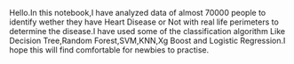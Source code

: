 Hello.In this notebook,I have analyzed data of almost 70000 people to identify wether they have Heart Disease or Not with real life perimeters to determine the disease.I have used some of the classification algorithm Like Decision Tree,Random Forest,SVM,KNN,Xg Boost and Logistic Regression.I hope this will find comfortable for newbies to practise.
